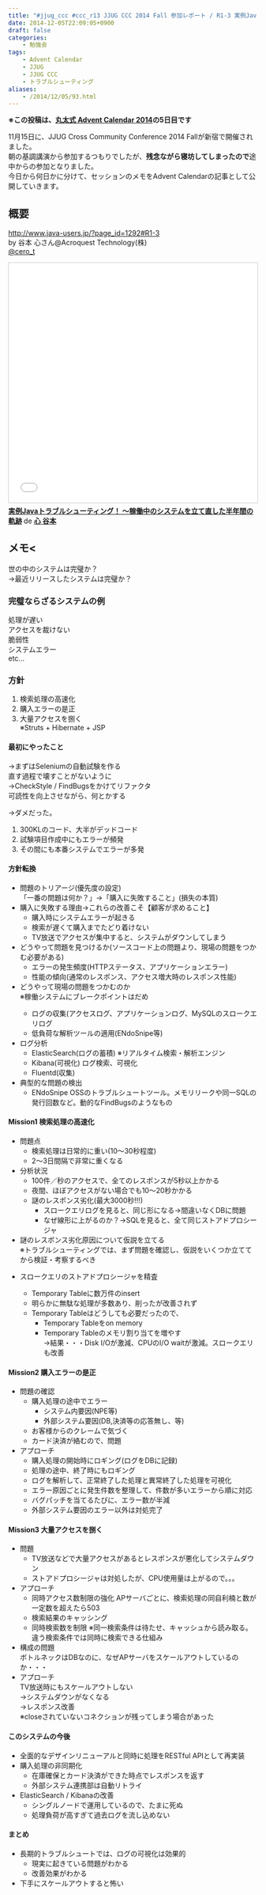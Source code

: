 ```yaml
---
title: "#jjug_ccc #ccc_r13 JJUG CCC 2014 Fall 参加レポート / R1-3 実例Javaトラブルシューティング！ 稼働中のシステムを立て直した半年間の軌跡"
date: 2014-12-05T22:09:05+0900
draft: false
categories: 
    - 勉強会
tags:
    - Advent Calendar
    - JJUG
    - JJUG CCC
    - トラブルシューティング
aliases:
    - /2014/12/05/93.html
---
```


<strong>※この投稿は、<a href="http://www.adventar.org/calendars/402">丸太式 Advent Calendar 2014</a>の5日目です</strong>

11月15日に、JJUG Cross Community Conference 2014 Fallが新宿で開催されました。  
朝の基調講演から参加するつもりでしたが、<strong>残念ながら寝坊してしまったので</strong>途中からの参加となりました。  
今日から何日かに分けて、セッションのメモをAdvent Calendarの記事として公開していきます。

## 概要
<a href="http://www.java-users.jp/?page_id=1292#R1-3">http://www.java-users.jp/?page_id=1292#R1-3</a>  
by 谷本 心さん@Acroquest Technology(株)  
<a href="https://twitter.com/cero_t">@cero_t</a>  
<iframe src="//www.slideshare.net/slideshow/embed_code/key/3fImvFEesuhjHK" width="595" height="485" frameborder="0" marginwidth="0" marginheight="0" scrolling="no" style="border:1px solid #CCC; border-width:1px; margin-bottom:5px; max-width: 100%;" allowfullscreen> </iframe> <div style="margin-bottom:5px"> <strong> <a href="//www.slideshare.net/shintanimoto/half-yeartroubleshooting" title="実例Javaトラブルシューティング！ 〜稼働中のシステムを立て直した半年間の軌跡" target="_blank">実例Javaトラブルシューティング！ 〜稼働中のシステムを立て直した半年間の軌跡</a> </strong> de <strong><a href="//www.slideshare.net/shintanimoto" target="_blank">心 谷本</a></strong> </div>

## メモ<
世の中のシステムは完璧か？  
→最近リリースしたシステムは完璧か？

### 完璧ならざるシステムの例
処理が遅い  
アクセスを裁けない  
脆弱性  
システムエラー  
etc...

### 方針
<ol>
<li>検索処理の高速化</li>
<li>購入エラーの是正</li>
<li>大量アクセスを捌く<br>
※Struts + Hibernate + JSP</li>
</ol>

#### 最初にやったこと
→まずはSeleniumの自動試験を作る  
直す過程で壊すことがないように  
→CheckStyle / FindBugsをかけてリファクタ  
可読性を向上させながら、何とかする

→ダメだった。
1. 300KLのコード、大半がデッドコード
1. 試験項目作成中にもエラーが頻発
1. その間にも本番システムでエラーが多発

#### 方針転換
<ul>
<li>問題のトリアージ(優先度の設定)<br>
「一番の問題は何か？」→「購入に失敗すること」(損失の本質)</li>
<li>購入に失敗する理由→これらの改善こそ【顧客が求めること】
<ul>
<li>購入時にシステムエラーが起きる</li>
<li>検索が遅くて購入までたどり着けない</li>
<li>TV放送でアクセスが集中すると、システムがダウンしてしまう</li>
</ul>
</li>
<li>どうやって問題を見つけるか(ソースコード上の問題より、現場の問題をつかむ必要がある)
<ul>
<li>エラーの発生頻度(HTTPステータス、アプリケーションエラー)</li>
<li>性能の傾向(通常のレスポンス、アクセス増大時のレスポンス性能)</li>
</ul>
</li>
<li>どうやって現場の問題をつかむのか<br>
※稼働システムにブレークポイントはだめ<p></p>
<ul>
<li>ログの収集(アクセスログ、アプリケーションログ、MySQLのスロークエリログ</li>
<li>低負荷な解析ツールの適用(ENdoSnipe等)</li>
</ul>
</li>
<li>ログ分析
<ul>
<li>ElasticSearch(ログの蓄積) ※リアルタイム検索・解析エンジン</li>
<li>Kibana(可視化) ログ検索、可視化</li>
<li>Fluentd(収集)</li>
</ul>
</li>
<li>典型的な問題の検出
<ul>
<li>ENdoSnipe OSSのトラブルシュートツール。メモリリークや同一SQLの発行回数など。動的なFindBugsのようなもの</li>
</ul>
</li>
</ul>

#### Mission1 検索処理の高速化
<ul>
<li>問題点
<ul>
<li>検索処理は日常的に重い(10～30秒程度)</li>
<li>2～3日間隔で非常に重くなる</li>
</ul>
</li>
<li>分析状況
<ul>
<li>100件／秒のアクセスで、全てのレスポンスが5秒以上かかる</li>
<li>夜間、ほぼアクセスがない場合でも10～20秒かかる</li>
<li>謎のレスポンス劣化(最大3000秒!!!)
<ul>
<li>スロークエリログを見ると、同じ形になる→間違いなくDBに問題</li>
<li>なぜ線形に上がるのか？→SQLを見ると、全て同じストアドプロシージャ</li>
</ul>
</li>
</ul>
</li>
<li>謎のレスポンス劣化原因について仮説を立てる<br>
※トラブルシューティングでは、まず問題を確認し、仮説をいくつか立ててから検証・考察するべき<p></p>
</li>
<li>
<p>スロークエリのストアドプロシージャを精査</p>
<ul>
<li>Temporary Tableに数万件のinsert</li>
<li>明らかに無駄な処理が多数あり、削ったが改善されず</li>
<li>Temporary Tableはどうしても必要だったので、
<ul>
<li>Temporary Tableをon memory</li>
<li>Temporary Tableのメモリ割り当てを増やす<br>
→結果・・・Disk I/Oが激減、CPUのI/O waitが激減。スロークエリも改善</li>
</ul>
</li>
</ul>
</li>
</ul>
<h4>Mission2 購入エラーの是正</h4>
<ul>
<li>問題の確認
<ul>
<li>購入処理の途中でエラー
<ul>
<li>システム内要因(NPE等)</li>
<li>外部システム要因(DB,決済等の応答無し、等)</li>
</ul>
</li>
<li>お客様からのクレームで気づく</li>
<li>カード決済が絡むので、問題</li>
</ul>
</li>
<li>アプローチ
<ul>
<li>購入処理の開始時にロギング(ログをDBに記録)</li>
<li>処理の途中、終了時にもロギング</li>
<li>ログを解析して、正常終了した処理と異常終了した処理を可視化</li>
<li>エラー原因ごとに発生件数を整理して、件数が多いエラーから順に対応</li>
<li>バグパッチを当てるたびに、エラー数が半減</li>
<li>外部システム要因のエラー以外は対処完了</li>
</ul>
</li>
</ul>
<h4>Mission3 大量アクセスを捌く</h4>
<ul>
<li>問題
<ul>
<li>TV放送などで大量アクセスがあるとレスポンスが悪化してシステムダウン</li>
<li>ストアドプロシージャは対処したが、CPU使用量は上がるので。。。</li>
</ul>
</li>
<li>アプローチ
<ul>
<li>同時アクセス数制限の強化 APサーバごとに、検索処理の同自利楠と数が一定数を超えたら503</li>
<li>検索結果のキャッシング</li>
<li>同時検索数を制限 ※同一検索条件は待たせ、キャッシュから読み取る。違う検索条件では同時に検索できる仕組み</li>
</ul>
</li>
<li>構成の問題<br>
ボトルネックはDBなのに、なぜAPサーバをスケールアウトしているのか・・・</li>
<li>アプローチ<br>
TV放送時にもスケールアウトしない<br>
→システムダウンがなくなる<br>
→レスポンス改善<br>
※closeされていないコネクションが残ってしまう場合があった</li>
</ul>
<h4>このシステムの今後</h4>
<ul>
<li>全面的なデザインリニューアルと同時に処理をRESTful APIとして再実装</li>
<li>購入処理の非同期化
<ul>
<li>在庫確保とカード決済ができた時点でレスポンスを返す</li>
<li>外部システム連携部は自動リトライ</li>
</ul>
</li>
<li>ElasticSearch / Kibanaの改善
<ul>
<li>シングルノードで運用しているので、たまに死ぬ</li>
<li>処理負荷が高すぎて過去ログを流し込めない</li>
</ul>
</li>
</ul>
<h4>まとめ</h4>
<ul>
<li>長期的トラブルシュートでは、ログの可視化は効果的
<ul>
<li>現実に起きている問題がわかる</li>
<li>改善効果がわかる</li>
</ul>
</li>
<li>下手にスケールアウトすると怖い</li>
</ul>